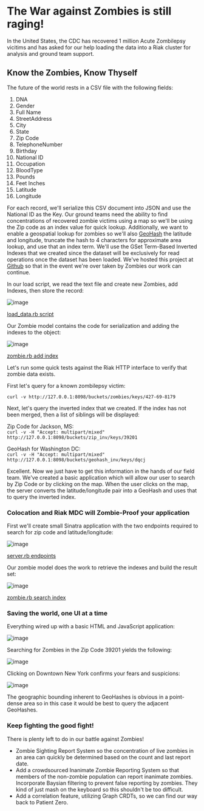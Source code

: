 # The War against Zombies is still raging!

In the United States, the CDC has recovered 1 million Acute Zombilepsy vicitims and has asked for our help loading the data into a Riak cluster for analysis and ground team support.

## Know the Zombies, Know Thyself

The future of the world rests in a CSV file with the following fields:

1. DNA
2. Gender
3. Full Name
4. StreetAddress
5. City
6. State
7. Zip Code
8. TelephoneNumber
9. Birthday
10. National ID
11. Occupation
12. BloodType
13. Pounds
14. Feet Inches
15. Latitude
16. Longitude

For each record, we'll serialize this CSV document into JSON and use the National ID as the Key.  Our ground teams need the ability to find concentrations of recovered zombie victims using a map so we'll be using the Zip code as an index value for quick lookup.  Additionally, we want to enable a geospatial lookup for zombies so we'll also [GeoHash][0] the latitude and longitude, truncate the hash to 4 characters for approximate area lookup, and use that an index term.  We'll use the GSet Term-Based Inverted Indexes that we created since the dataset will be exclusively for read operations once the dataset has been loaded.  We've hosted this project at [Github][1] so that in the event we're over taken by Zombies our work can continue.

In our load script, we read the text file and create new Zombies, add Indexes, then store the record:

![image](ZombieBlog_resources/load_data.rb.png)

[load_data.rb script][2]

Our Zombie model contains the code for serialization and adding the indexes to the object:

![image](ZombieBlog_resources/zombie.rb_add_index.png)

[zombie.rb add index][3]

Let's run some quick tests against the Riak HTTP interface to verify that zombie data exists.

First let's query for a known zombilepsy victim:

`curl -v http://127.0.0.1:8098/buckets/zombies/keys/427-69-8179`

Next, let's query the inverted index that we created.  If the index has not been merged, then a list of siblings will be displayed:

Zip Code for Jackson, MS:  
`curl -v -H "Accept: multipart/mixed" http://127.0.0.1:8098/buckets/zip_inv/keys/39201`

GeoHash for Washington DC:  
`curl -v -H "Accept: multipart/mixed" http://127.0.0.1:8098/buckets/geohash_inv/keys/dqcj`

Excellent.  Now we just have to get this information in the hands of our field team. We've created a basic application which will allow our user to search by Zip Code or by clicking on the map.  When the user clicks on the map, the server converts the latitude/longitude pair into a GeoHash and uses that to query the inverted index.

### Colocation and Riak MDC will Zombie-Proof your application

First we'll create small Sinatra application with the two endpoints required to search for zip code and latitude/longitude:

![image](ZombieBlog_resources/server.rb_endpoints.png)

[server.rb endpoints][4]

Our zombie model does the work to retrieve the indexes and build the result set:

![image](ZombieBlog_resources/zombie.rb_search_index.png)

[zombie.rb search index][5]

### Saving the world, one UI at a time

Everything wired up with a basic HTML and JavaScript application:

![image](ZombieBlog_resources/ZombieSearch.png)

Searching for Zombies in the Zip Code 39201 yields the following:

![image](ZombieBlog_resources/ZombieZipResults.png)

Clicking on Downtown New York confirms your fears and suspicions:

![image](ZombieBlog_resources/ZombieGeohashResults.png)

The geographic bounding inherent to GeoHashes is obvious in a point-dense area so in this case it would be best to query the adjacent GeoHashes.

### Keep fighting the good fight!

There is plenty left to do in our battle against Zombies!

- Zombie Sighting Report System so the concentration of live zombies in an area can quickly be determined based on the count and last report date.
- Add a crowdsourced Inanimate Zombie Reporting System so that members of the non-zombie population can report inanimate zombies. Incorporate Baysian filtering to prevent false reporting by zombies. They kind of just mash on the keyboard so this shouldn't be too difficult.
- Add a correlation feature, utilizing Graph CRDTs, so we can find our way back to Patient Zero.

[0]: http://en.wikipedia.org/wiki/Geohash
[1]: http://github.com/drewkerrigan/riak-inverted-index-demo/
[2]: https://github.com/drewkerrigan/riak-inverted-index-demo/blob/master/load_data.rb
[3]: https://github.com/drewkerrigan/riak-inverted-index-demo/blob/master/models/zombie.rb#L66-L68
[4]: https://github.com/drewkerrigan/riak-inverted-index-demo/blob/master/server.rb#L13-L29
[5]: https://github.com/drewkerrigan/riak-inverted-index-demo/blob/master/models/zombie.rb#L19-L31


